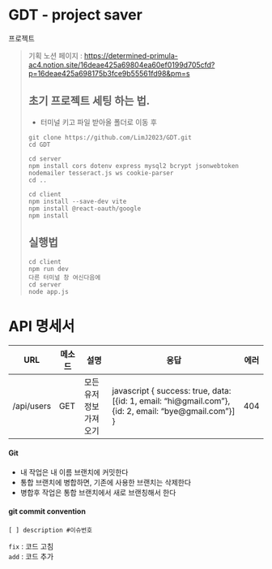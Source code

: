 # GDT - project saver

프로젝트

> 기획 노션 페이지 : https://determined-primula-ac4.notion.site/16deae425a69804ea60ef0199d705cfd?p=16deae425a698175b3fce9b55561fd98&pm=s
>
> ## 초기 프로젝트 세팅 하는 법.
>
> -   터미널 키고 파일 받아올 폴더로 이동 후
>
> ```shell
> git clone https://github.com/LimJ2023/GDT.git
> cd GDT
> 
> cd server
> npm install cors dotenv express mysql2 bcrypt jsonwebtoken nodemailer tesseract.js ws cookie-parser
> cd ..
> 
> cd client
> npm install --save-dev vite
> npm install @react-oauth/google
> npm install
> ```
>
> ## 실행법
>
> ```shell
> cd client 
> npm run dev
> 다른 터미널 창 여신다음에
> cd server
> node app.js
> ```

<!--
> ## 만약 프로젝트에 문제 생길 시 이렇게 초기화 하세요
> 1. vite 사이트에 접속하기 https://ko.vite.dev/guide/
> 2. 터미널에서 명령어 사용 $ npm create vite@latest
> 3.  ![1번](image/1번.png)
> 4.  ![2번](image/2번.png)
> 4.  ![3번](image/3번.png)
> 5.  사진대로 따라하면 끝
 -->

# API 명세서

  <table>
    <thead>
    <tr>
      <th>
        URL
      </th>
      <th>
        메소드
      </th>
      <th>
        설명
      </th>
      <th>
        응답
      </th>
      <th>
        에러
      </th>
    </tr>
      </thead>
    <tbody>
      <tr>
        <td>/api/users</td>
        <td>GET</td>
        <td>모든 유저 정보 가져오기</td>
        <td>javascript
          { success: true, data: [{id: 1, email: “hi@gmail.com”}, {id: 2, email: “bye@gmail.com”}] }
          </td>
        <td>404</td>
      </tr>
    </tbody>
  </table>

#### Git

-   내 작업은 내 이름 브랜치에 커밋한다
-   통합 브랜치에 병합하면, 기존에 사용한 브랜치는 삭제한다
-   병합후 작업은 통합 브랜치에서 새로 브랜칭해서 한다

#### git commit convention

`[ ] description #이슈번호`

`fix` : 코드 고침  
`add` : 코드 추가
